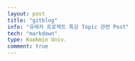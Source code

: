 ```yaml
---
layout: post
title: "gitblog"
info: "유레카 프로젝트 특강 Topic 관련 Post"
tech: "markdown"
type: Kookmin Univ.
comment: true
---
```

